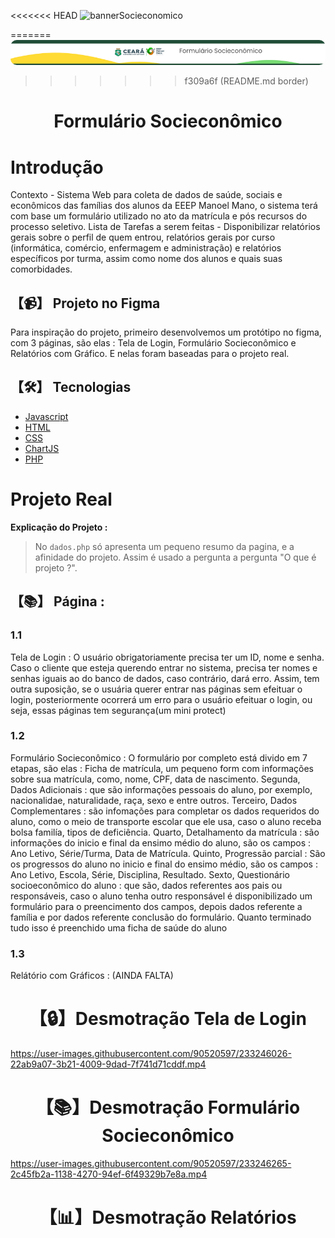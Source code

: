 <<<<<<< HEAD
![bannerSocieconomico](https://user-images.githubusercontent.com/90520597/235884838-421d326c-209e-4fa2-a674-c83c7d788e8a.png)

=======
<img src="./TrabalhoWeb/img/bannerSocieconomico.png" style='border-radius: 10px;'></img>
>>>>>>> f309a6f (README.md border)
<h1 align="center">Formulário Socieconômico</h1>
<h1>Introdução</h1>
Contexto - Sistema Web para coleta de dados de saúde, sociais e econômicos das famílias dos alunos da EEEP Manoel Mano, o sistema terá com base um formulário utilizado no ato da matrícula e pós recursos do processo seletivo. Lista de Tarefas a serem feitas - Disponibilizar relatórios gerais sobre o perfil de quem entrou, relatórios gerais por curso (informática, comércio, enfermagem e administração) e relatórios específicos por turma, assim como nome dos alunos e quais suas comorbidades.

## 【📹】 **Projeto no Figma**
Para inspiração do projeto, primeiro desenvolvemos um protótipo no figma, com 3 páginas, são elas : Tela de Login, Formulário Socieconômico e Relatórios com Gráfico. E nelas foram baseadas para o projeto real.

## 【🛠️】 **Tecnologias**

- [Javascript](https://docs.oracle.com/en/)
- [HTML](https://developer.mozilla.org/en-US/docs/Web/HTML)
- [CSS](https://developer.mozilla.org/en-US/docs/Web/CSS)
- [ChartJS](https://www.chartjs.org/)
- [PHP](https://www.php.net/docs.php)


# Projeto Real

**Explicação do Projeto :**
> No `dados.php` só apresenta um pequeno resumo da pagina, e a afinidade do projeto. Assim é usado a pergunta a pergunta "O que é projeto ?".


## 【📚】 **Página :**
### **1.1**
Tela de Login : O usuário obrigatoriamente precisa ter um ID, nome e senha. Caso o cliente que esteja querendo entrar no sistema, precisa ter nomes e senhas iguais ao do banco de dados, caso contrário, dará erro. Assim, tem outra suposição, se o usuária querer entrar nas páginas sem efeituar o login, posteriormente ocorrerá um erro para o usuário efeituar o login, ou seja, essas páginas tem segurança(um mini protect)
### **1.2**
Formulário Socieconômico : O formulário por completo está divido em 7 etapas, são elas : Ficha de matrícula, um pequeno form com informações sobre sua matrícula, como, nome, CPF, data de nascimento. Segunda, Dados Adicionais : que são informações pessoais do aluno, por exemplo, nacionalidae, naturalidade, raça, sexo e entre outros. Terceiro, Dados Complementares : são infomações para completar os dados requeridos do aluno, como o meio de transporte escolar que ele usa, caso o aluno receba bolsa familía, tipos de deficiência. Quarto, Detalhamento da matrícula : são informações do inicio e final da ensimo médio do aluno, são os campos : Ano Letivo, Série/Turma, Data de Matrícula. Quinto, Progressão parcial : São os progressos do aluno no inicio e final do ensimo médio, são os campos : Ano Letivo, Escola, Série, Disciplina, Resultado. Sexto, Questionário socioeconômico do aluno : que são, dados referentes aos pais ou responsáveis, caso o aluno tenha outro responsável é disponibilizado um formulário para o preencimento dos campos, depois dados referente a família e por dados referente conclusão do formulário. Quanto terminado tudo isso é preenchido uma ficha de saúde do aluno
### **1.3**
Relátório com Gráficos : (AINDA FALTA)

<h1 align="center">【🔒】Desmotração Tela de Login </h1>

https://user-images.githubusercontent.com/90520597/233246026-22ab9a07-3b21-4009-9dad-7f741d71cddf.mp4

<h1 align="center">【📚】Desmotração Formulário Socieconômico </h1>

https://user-images.githubusercontent.com/90520597/233246265-2c45fb2a-1138-4270-94ef-6f49329b7e8a.mp4

<h1 align="center">【📊】Desmotração Relatórios </h1>

